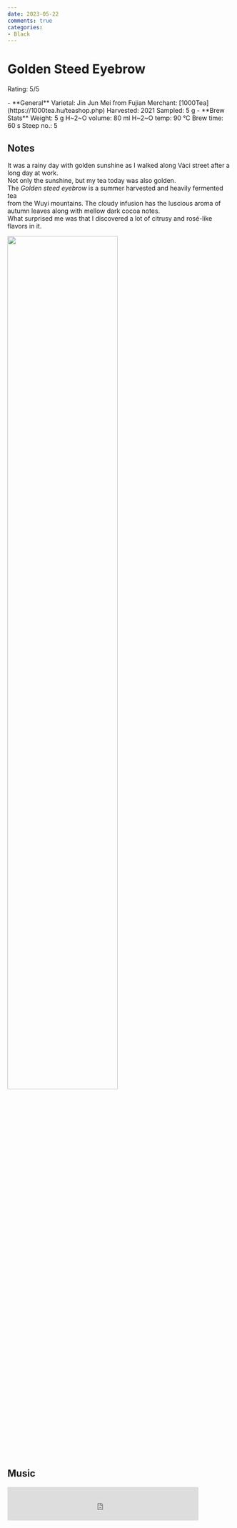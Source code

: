 ```yaml
---
date: 2023-05-22
comments: true
categories:
- Black
---
```

# Golden Steed Eyebrow

Rating: 5/5

<div class="grid cards" markdown>
- **General**  
Varietal: Jin Jun Mei from Fujian  
Merchant: [1000Tea](https://1000tea.hu/teashop.php)  
Harvested: 2021  
Sampled: 5 g  
- **Brew Stats**  
Weight: 5 g   
H~2~O volume: 80 ml  
H~2~O temp: 90 °C   
Brew time: 60 s  
Steep no.: 5  
</div>

## Notes

It was a rainy day with golden sunshine as I walked along Váci street after a long day at work.  
Not only the sunshine, but my tea today was also golden.   
The _Golden steed eyebrow_ is a summer harvested and heavily fermented tea  
from the Wuyi mountains. The cloudy infusion has the luscious aroma of autumn leaves along with mellow dark cocoa notes.  
What surprised me was that I discovered a lot of citrusy and rosé-like flavors in it.

<img src="/img/2023-05-22_golden_steed_eyebrow/wheel.svg" width="70%"></img>
<!-- more -->
## Music

<div style="position: relative; padding-bottom: 15%; height: 0; overflow: hidden; max-width: 100%;"><iframe src="https://embed.tidal.com/tracks/96899560?layout=classic" frameborder="0" allowfullscreen style="position: absolute; top: 0; left: 0; width: 85%; height: 1px; min-height: 100%; margin: 0 auto;"></iframe></div>

